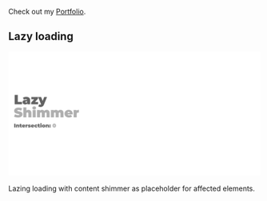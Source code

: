 Check out my [Portfolio](https://winjitn.github.io/portfolio).

## Lazy loading

![](img/lazyshimmer.gif)

Lazing loading with content shimmer as placeholder for affected elements.
